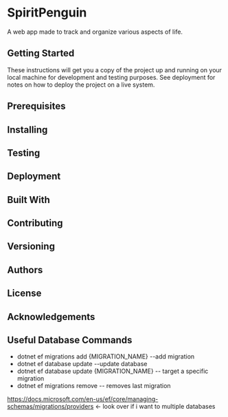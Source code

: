 # SpiritPenguin
A web app made to track and organize various aspects of life.


## Getting Started
These instructions will get you a copy of the project up and running on your local machine for development and testing purposes. See deployment for notes on how to deploy the project on a live system.

## Prerequisites
## Installing
## Testing
## Deployment
## Built With
## Contributing
## Versioning
## Authors
## License
## Acknowledgements

## Useful Database Commands
- dotnet ef migrations add {MIGRATION_NAME} --add migration
- dotnet ef database update  --update database
- dotnet ef database update {MIGRATION_NAME} -- target a specific migration
- dotnet ef migrations remove -- removes last migration

https://docs.microsoft.com/en-us/ef/core/managing-schemas/migrations/providers <- look over if i want to multiple databases
